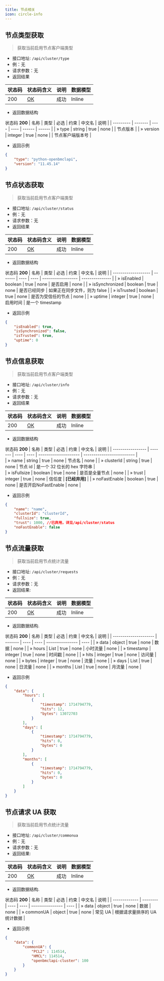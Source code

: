 ```yaml
---
title: 节点相关
icon: circle-info
---
```



## 节点类型获取<Badge text="GET" type="info" vertical="top" />
> 获取当前启用节点客户端类型
- 接口地址: `/api/cluster/type`
- 例：无
- 请求参数：无
- 返回结果

| 状态码 | 状态码含义                                               | 说明 | 数据模型  |
| ------ | ------------------------------------------------------- | ---- | -------- |
| 200    | [OK](https://tools.ietf.org/html/rfc7231#section-6.3.1) | 成功 | Inline   |
- 返回数据结构

状态码 **200**
| 名称      | 类型     | 必选 | 约束 | 中文名  | 说明   |
| --------- | ------- | ---- | ---- | ------ | ------ |
| » type    | string  | true | none |        | 节点版本   |
| » version    | integer  | true | none |        | 节点客户端版本号   |
- 返回示例
```json
{
    "type": "python-openbmclapi",
    "version": "11.45.14"
}
```


## 节点状态获取<Badge text="GET" type="info" vertical="top" />
> 获取当前启用节点客户端类型
- 接口地址: `/api/cluster/status`
- 例：无
- 请求参数：无
- 返回结果

| 状态码 | 状态码含义                                               | 说明 | 数据模型  |
| ------ | ------------------------------------------------------- | ---- | -------- |
| 200    | [OK](https://tools.ietf.org/html/rfc7231#section-6.3.1) | 成功 | Inline   |

- 返回数据结构

状态码 **200**
| 名称                 | 类型    | 必选 | 约束 | 中文名             | 说明                        |
| ------------------- | ------- | ---- | ---- | ------------------ | ---------------            |
| » isEnabled      | boolean | true | none | 是否启用           | none                       |
| » isSynchronized | boolean | true | none | 是否已经同步       | 如果正在同步文件，则为 false |
| » isTrusted      | boolean | true | none | 是否为受信任的节点  | none                       |
| » uptime         | integer | true | none | 启用时间           | 是一个 timestamp         
- 返回示例
```json
{
    "isEnabled": true,
    "isSynchronized": false,
    "isTrusted": true,
    "uptime": 0
}
```

## 节点信息获取<Badge text="GET" type="info" vertical="top" />
> 获取当前启用节点客户端类型
- 接口地址: `/api/cluster/info`
- 例：无
- 请求参数：无
- 返回结果

| 状态码 | 状态码含义                                               | 说明 | 数据模型  |
| ------ | ------------------------------------------------------- | ---- | -------- |
| 200    | [OK](https://tools.ietf.org/html/rfc7231#section-6.3.1) | 成功 | Inline   |

- 返回数据结构

状态码 **200**
| 名称              | 类型    | 必选  | 约束 | 中文名                 | 说明                       |
| ----------------- | ------- | ---- | ---- | --------------------- | -------------------------- |  
| » name         | string  | true | none | 节点名                 | none                       |
| » clusterId    | string  | true | none | 节点 id                | 是一个 32 位长的 hex 字符串 |         
| » isFullsize   | boolean | true | none | 是否是全量节点         | none                       |
| » trust        | integer | true | none | 信任度                 | **[已经弃用]**             |
| » noFastEnable | boolean | true | none | 是否开启NoFastEnable   | none                      | 
- 返回示例
```json
{
    "name": "name",
    "clusterId": "clusterId",
    "fullsize": true,
    "trust": 1000, //已弃用，详见/api/cluster/status
    "noFastEnable": false
}
```


## 节点流量获取<Badge text="GET" type="info" vertical="top" />
> 获取当前启用节点统计流量
- 接口地址: `/api/cluster/requests`
- 例：无
- 请求参数：无
- 返回结果: 

| 状态码 | 状态码含义                                               | 说明 | 数据模型  |
| ------ | ------------------------------------------------------- | ---- | -------- |
| 200    | [OK](https://tools.ietf.org/html/rfc7231#section-6.3.1) | 成功 | Inline   |

- 返回数据结构.

状态码 **200**
| 名称                  | 类型     | 必选 | 约束 | 中文名           | 说明 |
| --------------------- | ------- | ---- | ---- | ---------------- | ---- |
| » data                | object  | true | none | 数据             | none |
| » hours            | List    | true | none | 小时流量         | none |
| » timestamp      | integer | true | none | 时间戳           | none |
| » hits           | integer | true | none | 访问量           | none |
| » bytes          | integer | true | none | 流量             | none |
| » days             | List    | true | none | 日流量           | none |
| » months           | List    | true | none | 月流量           | none |

- 返回示例
```json
{
    "data": {
        "hours": [
            {
                "timestamp": 1714794779,
                "hits": 12,
                "bytes": 13072703
            }
        ],
        "days": [
            {
                "timestamp": 1714794779,
                "hits": 0,
                "bytes": 0
            }
        ],
        "months": [
            {
                "timestamp": 1714794779,
                "hits": 0,
                "bytes": 0
            }
        ]
    }
}
```


## 节点请求 UA 获取<Badge text="GET" type="info" vertical="top" />
> 获取当前启用节点统计流量
- 接口地址: `/api/cluster/commonua`
- 例：无
- 请求参数：无
- 返回结果: 

| 状态码 | 状态码含义                                               | 说明 | 数据模型  |
| ------ | ------------------------------------------------------- | ---- | -------- |
| 200    | [OK](https://tools.ietf.org/html/rfc7231#section-6.3.1) | 成功 | Inline   |

- 返回数据结构.

状态码 **200**
| 名称          | 类型     | 必选  | 约束 | 中文名           | 说明                        |
| ------------- | -------- | ---- | ---- | ---------------- | ----                       |
| » data        | object   | true | none | 数据             | none                       |
| » commonUA | object   | true | none | 常见 UA          | 根据请求量排序的 UA 统计数据 |

- 返回示例
```json
{
    "data": {
        "commonUA": {
            "PCL2" : 114514,
            "HMCL": 114514,
            "openbmclapi-cluster": 100
        }
    }
}
```
